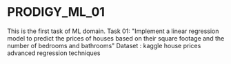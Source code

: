 # PRODIGY_ML_01
This is the first task of ML domain.
Task 01: "Implement a linear regression model to predict the prices of houses based on their square footage and the number of bedrooms and bathrooms"
Dataset : kaggle house prices advanced regression techniques
